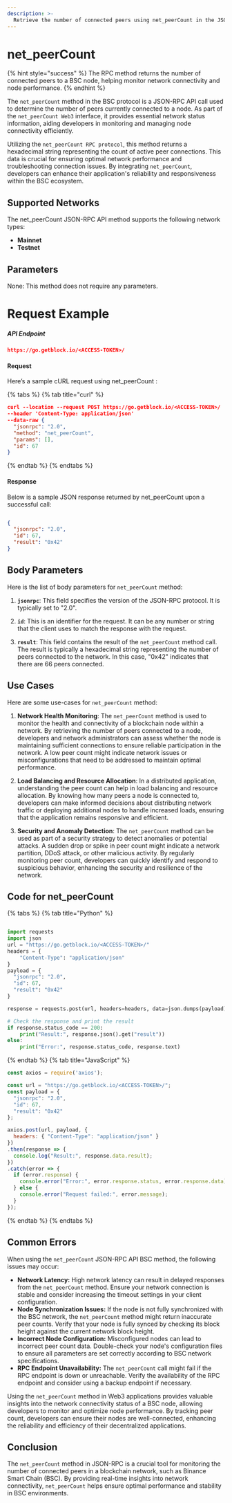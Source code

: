 ```yaml
---
description: >-
  Retrieve the number of connected peers using net_peerCount in the JSON-RPC API Interface for seamless BSC network monitoring.
---
```


# net_peerCount

{% hint style="success" %}
The RPC method returns the number of connected peers to a BSC node, helping monitor network connectivity and node performance.&#x20;
{% endhint %}

The `net_peerCount` method in the BSC protocol is a JSON-RPC API call used to determine the number of peers currently connected to a node. As part of the `net_peerCount Web3` interface, it provides essential network status information, aiding developers in monitoring and managing node connectivity efficiently.

Utilizing the `net_peerCount RPC protocol`, this method returns a hexadecimal string representing the count of active peer connections. This data is crucial for ensuring optimal network performance and troubleshooting connection issues. By integrating `net_peerCount`, developers can enhance their application's reliability and responsiveness within the BSC ecosystem.

## Supported Networks

The net_peerCount JSON-RPC API method supports the following network types:
- **Mainnet**
- **Testnet**

## Parameters

None: This method does not require any parameters.

# Request Example

##### API Endpoint

```json
https://go.getblock.io/<ACCESS-TOKEN>/
```


#### Request

Here’s a sample cURL request using net_peerCount :

{% tabs %}
{% tab title="curl" %}
```json
curl --location --request POST https://go.getblock.io/<ACCESS-TOKEN>/
--header 'Content-Type: application/json' 
--data-raw {
  "jsonrpc": "2.0",
  "method": "net_peerCount",
  "params": [],
  "id": 67
}
```
{% endtab %}
{% endtabs %}

#### Response

Below is a sample JSON response returned by net_peerCount upon a successful call:

```json

{
  "jsonrpc": "2.0",
  "id": 67,
  "result": "0x42"
}

```

## Body Parameters

Here is the list of body parameters for `net_peerCount` method:

1. **`jsonrpc`**: This field specifies the version of the JSON-RPC protocol. It is typically set to "2.0".

2. **`id`**: This is an identifier for the request. It can be any number or string that the client uses to match the response with the request.

3. **`result`**: This field contains the result of the `net_peerCount` method call. The result is typically a hexadecimal string representing the number of peers connected to the network. In this case, "0x42" indicates that there are 66 peers connected.

## Use Cases

Here are some use-cases for `net_peerCount` method:

1. **Network Health Monitoring**: The `net_peerCount` method is used to monitor the health and connectivity of a blockchain node within a network. By retrieving the number of peers connected to a node, developers and network administrators can assess whether the node is maintaining sufficient connections to ensure reliable participation in the network. A low peer count might indicate network issues or misconfigurations that need to be addressed to maintain optimal performance.

2. **Load Balancing and Resource Allocation**: In a distributed application, understanding the peer count can help in load balancing and resource allocation. By knowing how many peers a node is connected to, developers can make informed decisions about distributing network traffic or deploying additional nodes to handle increased loads, ensuring that the application remains responsive and efficient.

3. **Security and Anomaly Detection**: The `net_peerCount` method can be used as part of a security strategy to detect anomalies or potential attacks. A sudden drop or spike in peer count might indicate a network partition, DDoS attack, or other malicious activity. By regularly monitoring peer count, developers can quickly identify and respond to suspicious behavior, enhancing the security and resilience of the network.

## Code for net_peerCount

{% tabs %}
{% tab title="Python" %}
```python

import requests
import json
url = "https://go.getblock.io/<ACCESS-TOKEN>/"
headers = {
    "Content-Type": "application/json"
}
payload = {
  "jsonrpc": "2.0",
  "id": 67,
  "result": "0x42"
}

response = requests.post(url, headers=headers, data=json.dumps(payload))

# Check the response and print the result
if response.status_code == 200:
    print("Result:", response.json().get("result"))
else:
    print("Error:", response.status_code, response.text)

```
{% endtab %}
{% tab title="JavaScript" %}
```javascript
const axios = require('axios');

const url = "https://go.getblock.io/<ACCESS-TOKEN>/";
const payload = {
  "jsonrpc": "2.0",
  "id": 67,
  "result": "0x42"
};

axios.post(url, payload, {
  headers: { "Content-Type": "application/json" }
})
.then(response => {
  console.log("Result:", response.data.result);
})
.catch(error => {
  if (error.response) {
    console.error("Error:", error.response.status, error.response.data);
  } else {
    console.error("Request failed:", error.message);
  }
});
```
{% endtab %}
{% endtabs %}

## Common Errors

When using the `net_peerCount` JSON-RPC API BSC method, the following issues may occur:
- **Network Latency:** High network latency can result in delayed responses from the `net_peerCount` method. Ensure your network connection is stable and consider increasing the timeout settings in your client configuration.
- **Node Synchronization Issues:** If the node is not fully synchronized with the BSC network, the `net_peerCount` method might return inaccurate peer counts. Verify that your node is fully synced by checking its block height against the current network block height.
- **Incorrect Node Configuration:** Misconfigured nodes can lead to incorrect peer count data. Double-check your node's configuration files to ensure all parameters are set correctly according to BSC network specifications.
- **RPC Endpoint Unavailability:** The `net_peerCount` call might fail if the RPC endpoint is down or unreachable. Verify the availability of the RPC endpoint and consider using a backup endpoint if necessary.

Using the `net_peerCount` method in Web3 applications provides valuable insights into the network connectivity status of a BSC node, allowing developers to monitor and optimize node performance. By tracking peer count, developers can ensure their nodes are well-connected, enhancing the reliability and efficiency of their decentralized applications.

## Conclusion

The `net_peerCount` method in JSON-RPC is a crucial tool for monitoring the number of connected peers in a blockchain network, such as Binance Smart Chain (BSC). By providing real-time insights into network connectivity, `net_peerCount` helps ensure optimal performance and stability in BSC environments.
